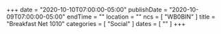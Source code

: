+++
date = "2020-10-10T07:00:00-05:00"
publishDate = "2020-10-09T07:00:00-05:00"
endTime = ""
location = ""
ncs = [ "WB0BIN" ]
title = "Breakfast Net 1010"
categories = [ "Social" ]
dates = [ "" ]
+++
